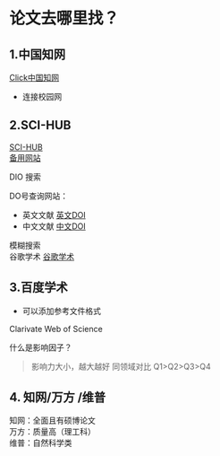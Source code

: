 # 论文去哪里找？

## 1.中国知网  

[Click中国知网](https://www.cnki.net/)  

- 连接校园网  

## 2.SCI-HUB  

[SCI-HUB](https://www.sci-hub.ee/)  
[备用网站](https://tool.yovisun.com/scihub/)

DIO 搜索  

DO号查询网站：  

- 英文文献 [英文DOI](http://www.crossref.org)  
- 中文文献 [中文DOI](http://www.chinadoi.cn)  

模糊搜索  
谷歌学术 [谷歌学术](http://gugg.seek68.cn/index2.html)  

## 3.百度学术  

- 可以添加参考文件格式  

Clarivate Web of Science  

什么是影响因子？  
> 影响力大小，越大越好  同领域对比 Q1>Q2>Q3>Q4  

## 4. 知网/万方 /维普  

知网：全面且有硕博论文  
万方：质量高（理工科）  
维普：自然科学类  
